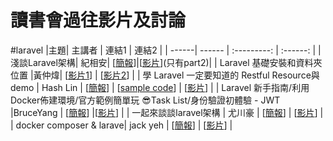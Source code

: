 # 讀書會過往影片及討論
#laravel
|主題| 主講者 | 連結1 | 連結2 |
| ------| ------ | :---------: | :------: |
| 淺談Laravel架構| 紀相安| [[簡報](https://hackmd.io/s/H1y45T2w)]|[[影片](https://www.facebook.com/polo13999/videos/10208615595541790/)](只有part2)|
| Laravel 基礎安裝和資料夾位置 |黃仲煒|  [[影片1](https://www.facebook.com/sktdeity/videos/10154368029131704/)] | [[影片2](https://www.facebook.com/sktdeity/videos/10154368033086704/)] |
| 學 Laravel 一定要知道的 Restful Resource與demo | Hash Lin | [[簡報](https://hackmd.io/p/SyHcq1jO#/)] | [[sample code](https://github.com/hashman/Laravel-Restful-demo)] | [[影片]( https://www.facebook.com/liangshu.lin/videos/1409654889051736/)] | 
| Laravel 新手指南/利用Docker佈建環境/官方範例簡單玩 😎Task List/身份驗證初體驗 - JWT |BruceYang | [[簡報](https://hackmd.io/p/BJn90xIF#/1)] |[[影片](https://www.facebook.com/100000130527623/videos/1367999126547758/)] | 
| 一起來談談laravel架構 | 尤川豪 | [[簡報](http://slides.com/howtomakeaturn/laravel#/)] | [[影片](https://www.youtube.com/watch?v=hPGzu2-xNPQ)] |
| docker composer & larave| jack yeh | [[簡報](https://hackmd.io/p/BkZ_6xxc#/)] | [[影片](https://www.youtube.com/watch?v=7tB7lg1QC_o&feature=youtu.be)] |





